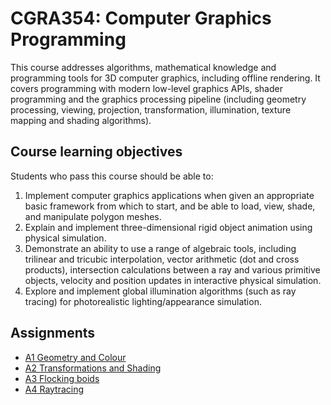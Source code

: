 # CGRA354: Computer Graphics Programming

This course addresses algorithms, mathematical knowledge and programming tools for 3D computer graphics, including offline rendering. It covers programming with modern low-level graphics APIs, shader programming and the graphics processing pipeline (including geometry processing, viewing, projection, transformation, illumination, texture mapping and shading algorithms).

## Course learning objectives

Students who pass this course should be able to:

1. Implement computer graphics applications when given an appropriate basic framework from which to start, and be able to load, view, shade, and manipulate polygon meshes.
2. Explain and implement three-dimensional rigid object animation using physical simulation.
3. Demonstrate an ability to use a range of algebraic tools, including trilinear and tricubic interpolation, vector arithmetic (dot and cross products), intersection calculations between a ray and various primitive objects, velocity and position updates in interactive physical simulation.
4. Explore and implement global illumination algorithms (such as ray tracing) for photorealistic lighting/appearance simulation.

## Assignments

- [A1 Geometry and Colour](./A1-geometry-and-colour/README.md)
- [A2 Transformations and Shading](./A2-transformations-and-shading/README.md)
- [A3 Flocking boids](./A3-flocking-boids/README.md)
- [A4 Raytracing](./A4-raytracing/README.md)
